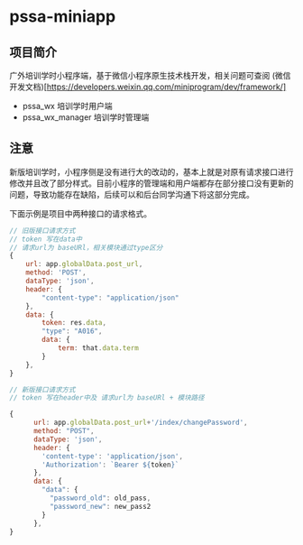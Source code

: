# pssa-miniapp

## 项目简介
广外培训学时小程序端，基于微信小程序原生技术栈开发，相关问题可查阅 (微信开发文档)[https://developers.weixin.qq.com/miniprogram/dev/framework/]

- pssa_wx 培训学时用户端
- pssa_wx_manager 培训学时管理端

## 注意
新版培训学时，小程序侧是没有进行大的改动的，基本上就是对原有请求接口进行修改并且改了部分样式。目前小程序的管理端和用户端都存在部分接口没有更新的问题，导致功能存在缺陷，后续可以和后台同学沟通下将这部分完成。  

下面示例是项目中两种接口的请求格式。
``` javascript
// 旧版接口请求方式
// token 写在data中
// 请求url为 baseURl，相关模块通过type区分
{
    url: app.globalData.post_url,
    method: 'POST',
    dataType: 'json',
    header: {
        "content-type": "application/json"
    },
    data: {
        token: res.data,
        "type": "A016",
        data: {
            term: that.data.term
        }
    },
}

// 新版接口请求方式
// token 写在header中及 请求url为 baseURl + 模块路径

{
      url: app.globalData.post_url+'/index/changePassword',
      method: "POST",
      dataType: 'json',
      header: { 
        'content-type': 'application/json',
        'Authorization': `Bearer ${token}`
      },
      data: {
        "data": {
          "password_old": old_pass,
          "password_new": new_pass2
        }
      },
}
```